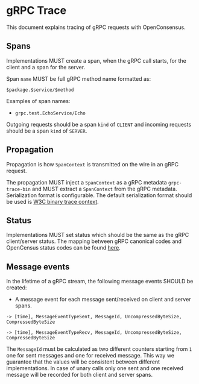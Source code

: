 # gRPC Trace

This document explains tracing of gRPC requests with OpenConsensus.

## Spans

Implementations MUST create a span, when the gRPC call starts, for the client
and a span for the server.

Span `name` MUST be full gRPC method name formatted as:

```
$package.$service/$method
```

Examples of span names:

- `grpc.test.EchoService/Echo`

Outgoing requests should be a span `kind` of `CLIENT` and incoming requests
should be a span `kind` of `SERVER`.

## Propagation

Propagation is how `SpanContext` is transmitted on the wire in an gRPC request.

The propagation MUST inject a `SpanContext` as a gRPC metadata `grpc-trace-bin`
and MUST extract a `SpanContext` from the gRPC metadata. Serialization format is
configurable. The default serialization format should be used is [W3C binary
trace context](https://w3c.github.io/trace-context-binary/).

## Status

Implementations MUST set status which should be the same as the gRPC
client/server status. The mapping between gRPC canonical codes and OpenCensus
status codes can be found
[here](https://github.com/grpc/grpc-go/blob/master/codes/codes.go).

## Message events

In the lifetime of a gRPC stream, the following message events SHOULD be
created:

- A message event for each message sent/received on client and server spans.

```
-> [time], MessageEventTypeSent, MessageId, UncompressedByteSize, CompressedByteSize
```

```
-> [time], MessageEventTypeRecv, MessageId, UncompressedByteSize, CompressedByteSize
```

The `MessageId` must be calculated as two different counters starting from `1`
one for sent messages and one for received message. This way we guarantee that
the values will be consistent between different implementations. In case of
unary calls only one sent and one received message will be recorded for both
client and server spans.